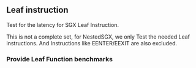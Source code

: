 ## Leaf instruction
Test for the latency for SGX Leaf Instruction.

This is not a complete set, for NestedSGX, we only Test the needed Leaf instructions. And Instructions like EENTER/EEXIT are also excluded.
### Provide Leaf Function benchmarks
